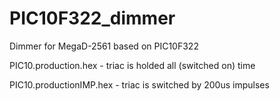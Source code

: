 # PIC10F322_dimmer
Dimmer for MegaD-2561 based on PIC10F322

PIC10.production.hex - triac is holded all (switched on) time

PIC10.productionIMP.hex - triac is switched by 200us impulses
